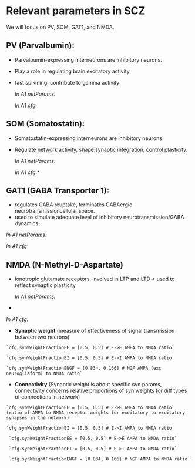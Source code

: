 # Relevant parameters in SCZ 

We will focus on PV, SOM, GAT1, and NMDA.

## **PV (Parvalbumin):**

 - Parvalbumin-expressing interneurons are inhibitory neurons. 
 - Play a role in regulating brain excitatory activity
 - fast spikining, contribute to gamma activity

   *In A1 netParams:*

   *In A1 cfg:*


## **SOM (Somatostatin):**
 - Somatostatin-expressing interneurons are inhibitory neurons.
 - Regulate network activity, shape synaptic integration, control plasticity.


   *In A1 netParams:*

   *In A1 cfg:**


## **GAT1 (GABA Transporter 1):**
  - regulates GABA reuptake, terminates GABAergic neurotransmissioncellular space. 
  - used to simulate adequate level of inhibitory neurotransmission/GABA dynamics.

   
   *In A1 netParams:*

   *In A1 cfg:*


## **NMDA (N-Methyl-D-Aspartate)**
 - ionotropic glutamate receptors, involved in LTP and LTD-> used to reflect synaptic plasticity 


   *In A1 netParams:*

  - 



   *In A1 cfg:*

   - **Synaptic weight** (measure of effectiveness of signal transmission between two neurons)
   
    `cfg.synWeightFractionEE = [0.5, 0.5] # E->E AMPA to NMDA ratio`

    `cfg.synWeightFractionEI = [0.5, 0.5] # E->I AMPA to NMDA ratio`

    `cfg.synWeightFractionENGF = [0.834, 0.166] # NGF AMPA (exc neurogliaform) to NMDA ratio`

   - **Connectivity** (Synaptic weight is about specific syn params, connectivity concerns relative proportions of syn weights for diff types of connections in network)

    `cfg.synWeightFractionEE = [0.5, 0.5] # E->E AMPA to NMDA ratio` (ratio of AMPA to NMDA receptor weights for excitatory to excitatory synapses in the network)

    `cfg.synWeightFractionEI = [0.5, 0.5] # E->I AMPA to NMDA ratio`

     `cfg.synWeightFractionEE = [0.5, 0.5] # E->E AMPA to NMDA ratio`
  
     `cfg.synWeightFractionEI = [0.5, 0.5] # E->I AMPA to NMDA ratio`

     `cfg.synWeightFractionENGF = [0.834, 0.166] # NGF AMPA to NMDA ratio`


